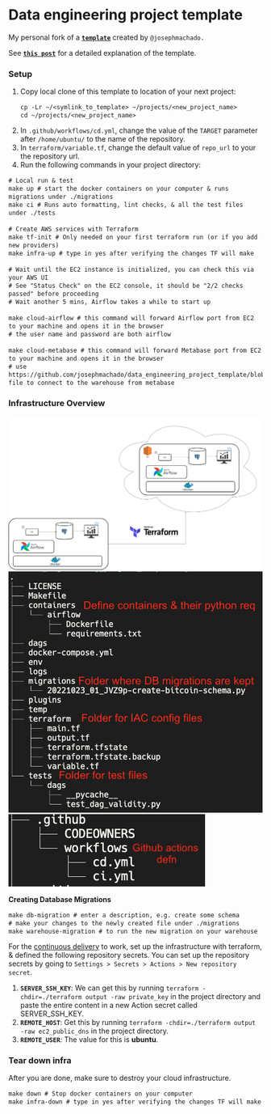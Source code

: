 # Data engineering project template

My personal fork of a **[`template`](https://github.com/josephmachado/data_engineering_project_template)** created by `@josephmachado.`

See **[`this post`](https://www.startdataengineering.com/post/data-engineering-projects-with-free-template/)** for a detailed explanation of the template.

### **Setup**

1. Copy local clone of this template to location of your next project: 
    ```shell 
    cp -Lr ~/<symlink_to_template> ~/projects/<new_project_name>
    cd ~/projects/<new_project_name>
    ```
2. In `.github/workflows/cd.yml`, change the value of the `TARGET` parameter after `/home/ubuntu/` to the name of the repository.
3. In `terraform/variable.tf`, change the default value of `repo_url` to your the repository url. 
4. Run the following commands in your project directory:

  ```shell
  # Local run & test
  make up # start the docker containers on your computer & runs migrations under ./migrations
  make ci # Runs auto formatting, lint checks, & all the test files under ./tests

  # Create AWS services with Terraform
  make tf-init # Only needed on your first terraform run (or if you add new providers)
  make infra-up # type in yes after verifying the changes TF will make

  # Wait until the EC2 instance is initialized, you can check this via your AWS UI
  # See "Status Check" on the EC2 console, it should be "2/2 checks passed" before proceeding
  # Wait another 5 mins, Airflow takes a while to start up

  make cloud-airflow # this command will forward Airflow port from EC2 to your machine and opens it in the browser
  # the user name and password are both airflow

  make cloud-metabase # this command will forward Metabase port from EC2 to your machine and opens it in the browser
  # use https://github.com/josephmachado/data_engineering_project_template/blob/main/env file to connect to the warehouse from metabase
  ```

### **Infrastructure Overview**
![DE Infra](/assets/images/infra.png)
![Project structure](/assets/images/proj_1.png)
![Project structure - GH actions](/assets/images/proj_2.png)

**Creating Database Migrations**
```shell
make db-migration # enter a description, e.g. create some schema
# make your changes to the newly created file under ./migrations
make warehouse-migration # to run the new migration on your warehouse
```

For the [continuous delivery](https://github.com/josephmachado/data_engineering_project_template/blob/main/.github/workflows/cd.yml) to work, set up the infrastructure with terraform, & defined the following repository secrets. You can set up the repository secrets by going to `Settings > Secrets > Actions > New repository secret`.

1. **`SERVER_SSH_KEY`**: We can get this by running `terraform -chdir=./terraform output -raw private_key` in the project directory and paste the entire content in a new Action secret called SERVER_SSH_KEY.
2. **`REMOTE_HOST`**: Get this by running `terraform -chdir=./terraform output -raw ec2_public_dns` in the project directory.
3. **`REMOTE_USER`**: The value for this is **ubuntu**.

### Tear down infra

After you are done, make sure to destroy your cloud infrastructure.

```shell
make down # Stop docker containers on your computer
make infra-down # type in yes after verifying the changes TF will make
```